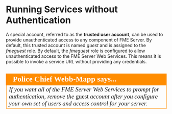 # Running Services without Authentication #

A special account, referred to as the **trusted user account**, can be used to provide unauthenticated access to any component of FME Server. By default, this trusted account is named *guest* and is assigned to the *fmeguest* role. By default, the *fmeguest* role is configured to allow unauthenticated access to the FME Server Web Services. This means it is possible to invoke a service URL without providing any credentials.

##

<!--Police Chief Webb-Mapp Says Section-->

<table style="border-spacing: 0px">
<tr>
<td style="vertical-align:middle;background-color:darkorange;border: 2px solid darkorange">
<i class="fa fa-quote-left fa-lg fa-pull-left fa-fw" style="color:white;padding-right: 12px;vertical-align:text-top"></i>
<span style="color:white;font-size:x-large;font-weight: bold;font-family:serif">Police Chief Webb-Mapp says...</span>
</td>
</tr>

<tr>
<td style="border: 1px solid darkorange">
<span style="font-family:serif; font-style:italic; font-size:larger">
If you want all of the FME Server Web Services to prompt for authentication, remove the </span><span style="font-family:serif; font-style:bold; font-size:larger">guest </span><span style="font-family:serif; font-style:italic; font-size:larger">account after you configure your own set of users and access control for your server.
</span>
</td>
</tr>
</table>

##